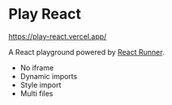# Play React

https://play-react.vercel.app/

A React playground powered by [React Runner](https://github.com/nihgwu/react-runner).

- No iframe
- Dynamic imports
- Style import
- Multi files

